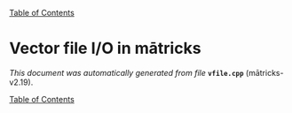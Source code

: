 
[Table of Contents](README.md)


# Vector file I/O in mātricks
_This document was automatically generated from file_ **`vfile.cpp`** (mātricks-v2.19).


[Table of Contents](README.md)
